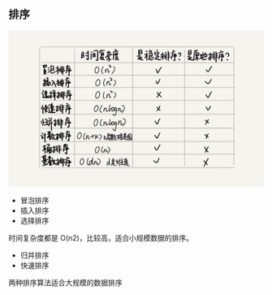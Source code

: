 ## 排序

![](images/1.jpeg)

* 冒泡排序
* 插入排序
* 选择排序
  
时间复杂度都是 O(n2)，比较高，适合小规模数据的排序。

* 归并排序
* 快速排序

两种排序算法适合大规模的数据排序
